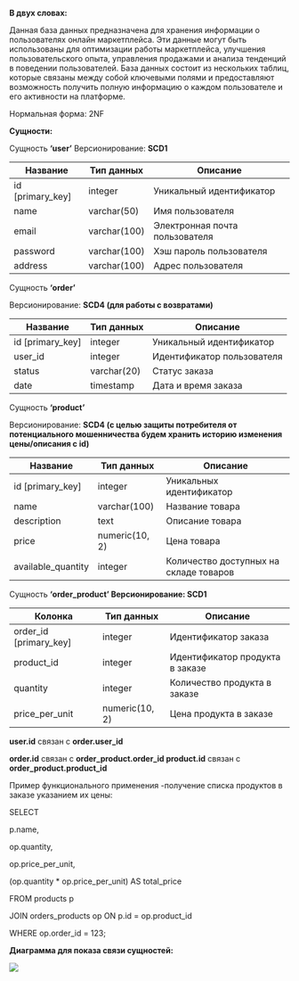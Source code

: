 ﻿**В двух словах:**

Данная база данных предназначена для хранения информации о пользователях онлайн маркетплейса. Эти данные могут быть использованы для оптимизации работы маркетплейса, улучшения пользовательского опыта, управления продажами и анализа тенденций в поведении пользователей. База данных состоит из нескольких таблиц, которые связаны между собой ключевыми полями и предоставляют возможность получить полную информацию о каждом пользователе и его активности на платформе.

Нормальная форма: 2NF

**Сущности:**

Сущность **‘user’** Версионирование: **SCD1**



|Название|Тип данных|Описание|
| - | - | - |
|id [primary\_key]|integer|Уникальный идентификатор|
|name|varchar(50)|Имя пользователя|
|email|varchar(100)|Электронная почта пользователя|
|password|varchar(100)|Хэш пароль пользователя|
|address|varchar(100)|Адрес пользователя|

Сущность **‘order’**

Версионирование: **SCD4 (для работы с возвратами)**



|Название|Тип данных|Описание|
| - | - | - |
|id [primary\_key]|integer|Уникальный идентификатор|
|user\_id|integer|Идентификатор пользователя|
|status|varchar(20)|Статус заказа|
|date|timestamp|Дата и время заказа|

Сущность **‘product’**

Версионирование: **SCD4 (с целью защиты потребителя от потенциального мошенничества будем хранить историю изменения цены/описания с id)**



|Название|Тип данных|Описание|
| - | - | - |
|id [primary\_key]|integer|Уникальных идентификатор|
|name|varchar(100)|Название товара|
|description|text|Описание товара|
|price|numeric(10, 2)|Цена товара|
|available\_quantity|integer|Количество доступных на складе товаров|

Сущность **‘order\_product’ Версионирование: SCD1**



|Колонка|Тип данных|Описание|
| - | - | - |
|order\_id [primary\_key]|integer|Идентификатор заказа|
|product\_id|integer|Идентификатор продукта в заказе|
|quantity|integer|Количество продукта в заказе|
|price\_per\_unit|numeric(10, 2)|Цена продукта в заказе|

**user.id** связан с **order.user\_id**

**order.id** связан с **order\_product.order\_id product.id** связан с **order\_product.product\_id**

Пример функционального применения -получение списка продуктов в заказе указанием их цены:

SELECT 

p.name,

op.quantity,

op.price\_per\_unit,

(op.quantity \* op.price\_per\_unit) AS total\_price 

FROM products p 

JOIN orders\_products op ON p.id = op.product\_id 

WHERE op.order\_id = 123;

**Диаграмма для показа связи сущностей:**

![](docs/conceptual-model.png)
